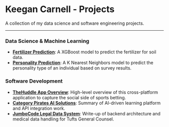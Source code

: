 # Keegan Carnell - Projects

A collection of my data science and software engineering projects.

---

### Data Science & Machine Learning

* **[Fertilizer Prediction](https://github.com/KeeganCar/Projects/blob/main/KaggleCompetitions/fertilizerComp.py)**: A XGBoost model to predict the fertilizer for soil data.
* **[Personality Prediction](https://github.com/KeeganCar/Projects/blob/main/KaggleCompetitions/personalityComp.py)**: A K Nearest Neighbors model to predict the personality type of an individual based on survey results.

### Software Development

* **[TheHuddle App Overview](https://github.com/KeeganCar/Projects/tree/main/TheHuddle)**: High-level overview of this cross-platform application to capture the social side of sports betting.
* **[Category Pirates AI Solutions](link-to-folder/CategoryPirates-AI-README.md)**: Summary of AI-driven learning platform and API integration work.
* **[JumboCode Legal Data System](https://github.com/KeeganCar/Projects/tree/main/JumboCode)**: Write-up of backend architecture and medical data handling for Tufts General Counsel.
